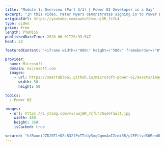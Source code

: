 ```yaml
---
title: "Module 1: Overview (Part 3/3) | Power BI Developer in a Day"
excerpt: "In this video, Peter Myers demonstrates signing in to Power BI and preparing a Power BI report. This is video 5 of 20.    The Power BI Developer in a Day online course empowers you as an app developer with the technical knowledge required to embed Power BI content. We recommend you watch the videos in"
originalUrl: https://youtube.com/watch?v=uujSR_7cfL4
type: video
price: Free
length: PT6M15S
publishedDateTime: 2020-06-01T20:33:54Z
heat: 52

featuredContent: "<iframe width=\"800\" height=\"500\" frameborder=\"0\" src=\"https://www.youtube.com/embed/uujSR_7cfL4\" allow=\"accelerometer; autoplay; encrypted-media; gyroscope; picture-in-picture\" allowfullscreen></iframe>"

provider:
  name: Microsoft
  domain: microsoft.com
  images:
    - url: https://smartableai.github.io/microsoft-power-bi/assets/images/organizations/microsoft.com-50x50.jpg
      width: 50
      height: 50

topics:
  - Power BI

images:
  - url: https://i.ytimg.com/vi/uujSR_7cfL4/hqdefault.jpg
    width: 480
    height: 360
    isCached: true

secured: "hfRwuniJZD20Tl+DSsB32lPxTTcUySogGqnm4mIZcmiRR/p2EFtlvdS6Reo0PqV+RjLRVbpW/nkGTLL/rxL0DDyO052g7T68cZTERBKGSQbKa+lO0L1o3SJrP7FtVKd9NCNq8+IANSqSyPPYXnUp8hrys2pekmGtnJ4LJOvXJgz8TJQXtEEef0NU69ARkenJJ0OGKORKgMw2x6C7JpvrK33a4yuPemNAFt5KFFGZlK0/W+Z23NZNLYiUAsjS07YhJZQTNzIb8E0rfgDYUbJUVwH07v2YE5niYmJuK6GSNc1cbl08U9PMqTPYiyROr4HrkI2iiGrH3uOy2PkbGX4LnJGx352f2VbsqR4y4yqi540kcChqnlNKCaOiCnbxXe09/XxvyqJSMdZaavo74PphyHMXM5P4PbyXOQlsOINK6u8=;rWyMxF3ZEIK2HlALEH83TQ=="
---
```


